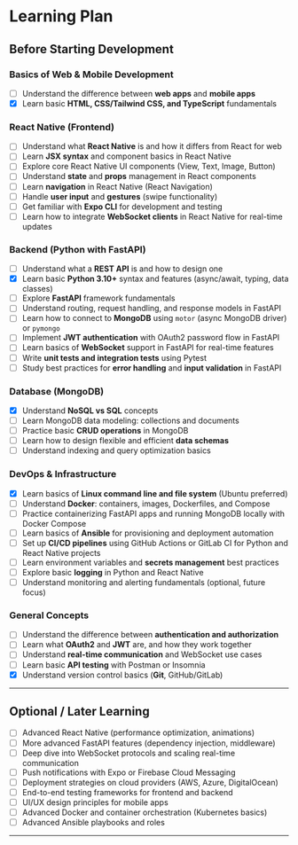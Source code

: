 # Learning Plan

## Before Starting Development

### Basics of Web & Mobile Development
- [ ] Understand the difference between **web apps** and **mobile apps**  
- [x] Learn basic **HTML, CSS/Tailwind CSS, and TypeScript** fundamentals  

### React Native (Frontend)
- [ ] Understand what **React Native** is and how it differs from React for web  
- [ ] Learn **JSX syntax** and component basics in React Native  
- [ ] Explore core React Native UI components (View, Text, Image, Button)  
- [ ] Understand **state** and **props** management in React components  
- [ ] Learn **navigation** in React Native (React Navigation)  
- [ ] Handle **user input** and **gestures** (swipe functionality)  
- [ ] Get familiar with **Expo CLI** for development and testing  
- [ ] Learn how to integrate **WebSocket clients** in React Native for real-time updates  

### Backend (Python with FastAPI)
- [ ] Understand what a **REST API** is and how to design one  
- [x] Learn basic **Python 3.10+** syntax and features (async/await, typing, data classes)  
- [ ] Explore **FastAPI** framework fundamentals  
- [ ] Understand routing, request handling, and response models in FastAPI  
- [ ] Learn how to connect to **MongoDB** using `motor` (async MongoDB driver) or `pymongo`  
- [ ] Implement **JWT authentication** with OAuth2 password flow in FastAPI  
- [ ] Learn basics of **WebSocket** support in FastAPI for real-time features  
- [ ] Write **unit tests and integration tests** using Pytest  
- [ ] Study best practices for **error handling** and **input validation** in FastAPI  

### Database (MongoDB)
- [x] Understand **NoSQL vs SQL** concepts  
- [ ] Learn MongoDB data modeling: collections and documents  
- [ ] Practice basic **CRUD operations** in MongoDB  
- [ ] Learn how to design flexible and efficient **data schemas**  
- [ ] Understand indexing and query optimization basics  

### DevOps & Infrastructure
- [x] Learn basics of **Linux command line and file system** (Ubuntu preferred)  
- [ ] Understand **Docker**: containers, images, Dockerfiles, and Compose  
- [ ] Practice containerizing FastAPI apps and running MongoDB locally with Docker Compose  
- [ ] Learn basics of **Ansible** for provisioning and deployment automation  
- [ ] Set up **CI/CD pipelines** using GitHub Actions or GitLab CI for Python and React Native projects  
- [ ] Learn environment variables and **secrets management** best practices  
- [ ] Explore basic **logging** in Python and React Native  
- [ ] Understand monitoring and alerting fundamentals (optional, future focus)  

### General Concepts
- [ ] Understand the difference between **authentication and authorization**  
- [ ] Learn what **OAuth2** and **JWT** are, and how they work together  
- [ ] Understand **real-time communication** and WebSocket use cases  
- [ ] Learn basic **API testing** with Postman or Insomnia  
- [x] Understand version control basics (**Git**, GitHub/GitLab)  

---

## Optional / Later Learning

- [ ] Advanced React Native (performance optimization, animations)  
- [ ] More advanced FastAPI features (dependency injection, middleware)  
- [ ] Deep dive into WebSocket protocols and scaling real-time communication  
- [ ] Push notifications with Expo or Firebase Cloud Messaging  
- [ ] Deployment strategies on cloud providers (AWS, Azure, DigitalOcean)  
- [ ] End-to-end testing frameworks for frontend and backend  
- [ ] UI/UX design principles for mobile apps  
- [ ] Advanced Docker and container orchestration (Kubernetes basics)  
- [ ] Advanced Ansible playbooks and roles  

---

